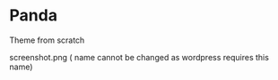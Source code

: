 # Panda

Theme from scratch


screenshot.png ( name cannot be changed as wordpress requires this name)

